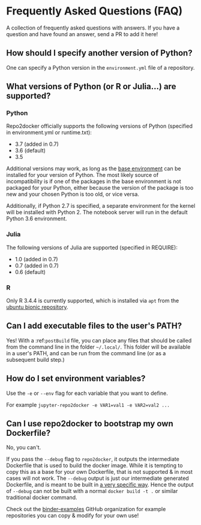 # Frequently Asked Questions (FAQ)

A collection of frequently asked questions with answers. If you have a question
and have found an answer, send a PR to add it here!

## How should I specify another version of Python?

One can specify a Python version in the ``environment.yml`` file of a repository.

## What versions of Python (or R or Julia...) are supported?

### Python

Repo2docker officially supports the following versions of Python (specified in environment.yml or runtime.txt):

- 3.7 (added in 0.7)
- 3.6 (default)
- 3.5

Additional versions may work, as long as the
[base environment](https://github.com/jupyter/repo2docker/blob/master/repo2docker/buildpacks/conda/environment.yml)
can be installed for your version of Python.
The most likely source of incompatibility is if one of the packages
in the base environment is not packaged for your Python,
either because the version of the package is too new and your chosen Python is too old,
or vice versa.

Additionally, if Python 2.7 is specified,
a separate environment for the kernel will be installed with Python 2.
The notebook server will run in the default Python 3.6 environment.

### Julia

The following versions of Julia are supported (specified in REQUIRE):

- 1.0 (added in 0.7)
- 0.7 (added in 0.7)
- 0.6 (default)

### R

Only R 3.4.4 is currently supported, which is installed via `apt` from the
[ubuntu bionic repository](https://packages.ubuntu.com/bionic/r-base).

## Can I add executable files to the user's PATH?

Yes! With a :ref:`postBuild` file, you can place any files that should be called
from the command line in the folder ``~/.local/``. This folder will be
available in a user's PATH, and can be run from the command line (or as
a subsequent build step.)

## How do I set environment variables?

Use the `-e` or `--env` flag for each variable that you want to define.

For example `jupyter-repo2docker -e VAR1=val1 -e VAR2=val2 ...`

## Can I use repo2docker to bootstrap my own Dockerfile?

No, you can't.

If you pass the `--debug` flag to `repo2docker`, it outputs the intermediate
Dockerfile that is used to build the docker image. While it is tempting to copy
this as a base for your own Dockerfile, that is not supported & in most cases
will not work. The `--debug` output is just our intermediate generated
Dockerfile, and is meant to be built in
[a very specific way](https://github.com/jupyter/repo2docker/blob/master/repo2docker/detectors.py#L381).
Hence the output of `--debug` can not be built with a normal `docker build -t .`
or similar traditional docker command.

Check out the [binder-examples](http://github.com/binder-examples/) GitHub
organization for example repositories you can copy & modify for your own use!
